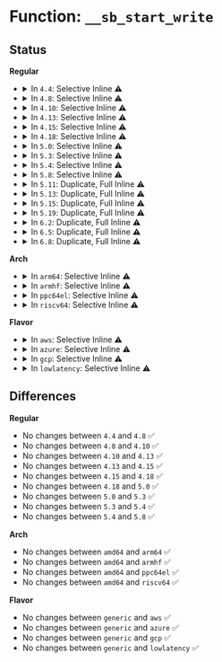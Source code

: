 # Function: <code>__sb_start_write</code>

## Status
<b>Regular</b>
<ul>
<li>
<details>
<summary>In <code>4.4</code>: Selective Inline ⚠️</summary>

```c
int __sb_start_write(struct super_block *sb, int level, bool wait);
```

**Collision:** Unique Global

**Inline:** Selective

**Transformation:** False

**Instances:**

```
In fs/super.c (ffffffff8120f500)
Location: fs/super.c:1234
Inline: True
Direct callers:
  - kernel/acct.c:do_acct_process
  - mm/filemap.c:filemap_page_mkwrite
  - fs/open.c:vfs_fallocate
  - fs/read_write.c:vfs_write
  - fs/read_write.c:do_readv_writev
  - fs/read_write.c:compat_do_readv_writev
  - fs/read_write.c:do_sendfile
  - fs/pipe.c:pipe_write
  - fs/inode.c:touch_atime
  - fs/splice.c:SyS_splice
  - fs/aio.c:aio_run_iocb
  - fs/dax.c:dax_pmd_fault
  - fs/dax.c:dax_pfn_mkwrite
  - fs/dax.c:dax_fault
  - fs/coredump.c:do_coredump
  - fs/ext4/file.c:ext4_dax_pmd_fault
  - fs/ext4/file.c:ext4_dax_fault
  - fs/ext4/inode.c:ext4_evict_inode
  - fs/ext4/inode.c:ext4_page_mkwrite
  - fs/ext4/mmp.c:write_mmp_block
  - drivers/block/loop.c:lo_write_bvec
```
**Symbols:**

```
ffffffff8120f500-ffffffff8120f533: __sb_start_write (STB_GLOBAL)
```
</details>
</li>
<li>
<details>
<summary>In <code>4.8</code>: Selective Inline ⚠️</summary>

```c
int __sb_start_write(struct super_block *sb, int level, bool wait);
```

**Collision:** Unique Global

**Inline:** Selective

**Transformation:** False

**Instances:**

```
In fs/super.c (ffffffff81235f30)
Location: fs/super.c:1254
Inline: True
Direct callers:
  - kernel/acct.c:do_acct_process
  - mm/filemap.c:filemap_page_mkwrite
  - fs/open.c:vfs_fallocate
  - fs/read_write.c:do_sendfile
  - fs/read_write.c:compat_do_readv_writev
  - fs/read_write.c:do_readv_writev
  - fs/pipe.c:pipe_write
  - fs/inode.c:touch_atime
  - fs/splice.c:SyS_splice
  - fs/aio.c:aio_run_iocb
  - fs/coredump.c:do_coredump
  - fs/ext4/file.c:ext4_dax_pfn_mkwrite
  - fs/ext4/file.c:ext4_dax_pmd_fault
  - fs/ext4/file.c:ext4_dax_fault
  - fs/ext4/inode.c:ext4_page_mkwrite
  - fs/ext4/inode.c:ext4_evict_inode
  - fs/ext4/mmp.c:write_mmp_block
  - drivers/block/loop.c:lo_write_bvec
```
**Symbols:**

```
ffffffff81235f30-ffffffff81235f63: __sb_start_write (STB_GLOBAL)
```
</details>
</li>
<li>
<details>
<summary>In <code>4.10</code>: Selective Inline ⚠️</summary>

```c
int __sb_start_write(struct super_block *sb, int level, bool wait);
```

**Collision:** Unique Global

**Inline:** Selective

**Transformation:** False

**Instances:**

```
In fs/super.c (ffffffff81248bd0)
Location: fs/super.c:1300
Inline: True
Direct callers:
  - kernel/acct.c:do_acct_process
  - mm/filemap.c:filemap_page_mkwrite
  - fs/open.c:vfs_fallocate
  - fs/read_write.c:vfs_copy_file_range
  - fs/read_write.c:do_sendfile
  - fs/read_write.c:compat_do_readv_writev
  - fs/read_write.c:do_readv_writev
  - fs/pipe.c:pipe_write
  - fs/ioctl.c:ioctl_file_clone
  - fs/inode.c:touch_atime
  - fs/splice.c:SyS_splice
  - fs/aio.c:aio_write
  - fs/coredump.c:do_coredump
  - fs/ext4/file.c:ext4_dax_pfn_mkwrite
  - fs/ext4/file.c:ext4_dax_pmd_fault
  - fs/ext4/file.c:ext4_dax_fault
  - fs/ext4/inode.c:ext4_page_mkwrite
  - fs/ext4/inode.c:ext4_evict_inode
  - fs/ext4/mmp.c:write_mmp_block
  - drivers/block/loop.c:lo_write_bvec
```
**Symbols:**

```
ffffffff81248bd0-ffffffff81248c40: __sb_start_write (STB_GLOBAL)
```
</details>
</li>
<li>
<details>
<summary>In <code>4.13</code>: Selective Inline ⚠️</summary>

```c
int __sb_start_write(struct super_block *sb, int level, bool wait);
```

**Collision:** Unique Global

**Inline:** Selective

**Transformation:** False

**Instances:**

```
In fs/super.c (ffffffff812544e0)
Location: fs/super.c:1342
Inline: True
Direct callers:
  - kernel/acct.c:do_acct_process
  - mm/filemap.c:filemap_page_mkwrite
  - fs/open.c:vfs_fallocate
  - fs/read_write.c:vfs_copy_file_range
  - fs/read_write.c:do_sendfile
  - fs/read_write.c:compat_writev
  - fs/read_write.c:vfs_writev
  - fs/pipe.c:pipe_write
  - fs/ioctl.c:ioctl_file_clone
  - fs/inode.c:touch_atime
  - fs/splice.c:SyS_splice
  - fs/aio.c:aio_write
  - fs/coredump.c:do_coredump
  - fs/ext4/file.c:ext4_dax_huge_fault
  - fs/ext4/inode.c:ext4_page_mkwrite
  - fs/ext4/inode.c:ext4_evict_inode
  - fs/ext4/mmp.c:write_mmp_block
  - drivers/block/loop.c:lo_write_bvec
```
**Symbols:**

```
ffffffff812544e0-ffffffff81254547: __sb_start_write (STB_GLOBAL)
```
</details>
</li>
<li>
<details>
<summary>In <code>4.15</code>: Selective Inline ⚠️</summary>

```c
int __sb_start_write(struct super_block *sb, int level, bool wait);
```

**Collision:** Unique Global

**Inline:** Selective

**Transformation:** False

**Instances:**

```
In fs/super.c (ffffffff812765f0)
Location: fs/super.c:1342
Inline: True
Direct callers:
  - kernel/acct.c:do_acct_process
  - mm/filemap.c:filemap_page_mkwrite
  - fs/open.c:vfs_fallocate
  - fs/read_write.c:vfs_copy_file_range
  - fs/read_write.c:do_sendfile
  - fs/read_write.c:compat_writev
  - fs/read_write.c:vfs_writev
  - fs/pipe.c:pipe_write
  - fs/ioctl.c:ioctl_file_clone
  - fs/inode.c:touch_atime
  - fs/namespace.c:mnt_want_write_file_path
  - fs/splice.c:SyS_splice
  - fs/aio.c:aio_write
  - fs/coredump.c:do_coredump
  - fs/ext4/file.c:ext4_dax_huge_fault
  - fs/ext4/inode.c:ext4_page_mkwrite
  - fs/ext4/inode.c:ext4_evict_inode
  - fs/ext4/mmp.c:write_mmp_block
  - drivers/block/loop.c:lo_write_bvec
```
**Symbols:**

```
ffffffff812765f0-ffffffff81276657: __sb_start_write (STB_GLOBAL)
```
</details>
</li>
<li>
<details>
<summary>In <code>4.18</code>: Selective Inline ⚠️</summary>

```c
int __sb_start_write(struct super_block *sb, int level, bool wait);
```

**Collision:** Unique Global

**Inline:** Selective

**Transformation:** False

**Instances:**

```
In fs/super.c (ffffffff8129c2f0)
Location: fs/super.c:1405
Inline: True
Direct callers:
  - kernel/acct.c:do_acct_process
  - mm/filemap.c:filemap_page_mkwrite
  - fs/open.c:vfs_fallocate
  - fs/open.c:do_sys_ftruncate
  - fs/read_write.c:vfs_copy_file_range
  - fs/read_write.c:do_sendfile
  - fs/read_write.c:compat_writev
  - fs/read_write.c:vfs_writev
  - fs/pipe.c:pipe_write
  - fs/ioctl.c:ioctl_file_clone
  - fs/inode.c:touch_atime
  - fs/namespace.c:mnt_want_write_file_path
  - fs/splice.c:do_splice
  - fs/aio.c:aio_write
  - fs/coredump.c:do_coredump
  - fs/ext4/file.c:ext4_dax_huge_fault
  - fs/ext4/inode.c:ext4_page_mkwrite
  - fs/ext4/inode.c:ext4_evict_inode
  - fs/ext4/mmp.c:write_mmp_block
  - drivers/block/loop.c:lo_write_bvec
```
**Symbols:**

```
ffffffff8129c2f0-ffffffff8129c357: __sb_start_write (STB_GLOBAL)
```
</details>
</li>
<li>
<details>
<summary>In <code>5.0</code>: Selective Inline ⚠️</summary>

```c
int __sb_start_write(struct super_block *sb, int level, bool wait);
```

**Collision:** Unique Global

**Inline:** Selective

**Transformation:** False

**Instances:**

```
In fs/super.c (ffffffff812b1430)
Location: fs/super.c:1391
Inline: True
Direct callers:
  - kernel/acct.c:do_acct_process
  - mm/filemap.c:filemap_page_mkwrite
  - fs/open.c:vfs_fallocate
  - fs/open.c:do_sys_ftruncate
  - fs/read_write.c:vfs_clone_file_range
  - fs/read_write.c:vfs_copy_file_range
  - fs/read_write.c:do_sendfile
  - fs/read_write.c:compat_writev
  - fs/read_write.c:vfs_writev
  - fs/pipe.c:pipe_write
  - fs/inode.c:touch_atime
  - fs/splice.c:do_splice
  - fs/aio.c:aio_write
  - fs/coredump.c:do_coredump
  - fs/ext4/file.c:ext4_dax_huge_fault
  - fs/ext4/inode.c:ext4_page_mkwrite
  - fs/ext4/inode.c:ext4_evict_inode
  - fs/ext4/mmp.c:write_mmp_block
  - drivers/block/loop.c:lo_write_bvec
```
**Symbols:**

```
ffffffff812b1430-ffffffff812b1497: __sb_start_write (STB_GLOBAL)
```
</details>
</li>
<li>
<details>
<summary>In <code>5.3</code>: Selective Inline ⚠️</summary>

```c
int __sb_start_write(struct super_block *sb, int level, bool wait);
```

**Collision:** Unique Global

**Inline:** Selective

**Transformation:** False

**Instances:**

```
In fs/super.c (ffffffff812cdec0)
Location: fs/super.c:1547
Inline: True
Direct callers:
  - kernel/acct.c:do_acct_process
  - mm/filemap.c:filemap_page_mkwrite
  - fs/open.c:vfs_fallocate
  - fs/open.c:do_sys_ftruncate
  - fs/read_write.c:vfs_clone_file_range
  - fs/read_write.c:vfs_copy_file_range
  - fs/read_write.c:do_sendfile
  - fs/read_write.c:compat_writev
  - fs/read_write.c:vfs_writev
  - fs/pipe.c:pipe_write
  - fs/inode.c:touch_atime
  - fs/splice.c:do_splice
  - fs/aio.c:aio_write
  - fs/io_uring.c:io_write
  - fs/coredump.c:do_coredump
  - fs/ext4/file.c:ext4_dax_huge_fault
  - fs/ext4/inode.c:ext4_page_mkwrite
  - fs/ext4/inode.c:ext4_evict_inode
  - fs/ext4/mmp.c:write_mmp_block
  - drivers/block/loop.c:lo_write_bvec
```
**Symbols:**

```
ffffffff812cdec0-ffffffff812cdf3b: __sb_start_write (STB_GLOBAL)
```
</details>
</li>
<li>
<details>
<summary>In <code>5.4</code>: Selective Inline ⚠️</summary>

```c
int __sb_start_write(struct super_block *sb, int level, bool wait);
```

**Collision:** Unique Global

**Inline:** Selective

**Transformation:** False

**Instances:**

```
In fs/super.c (ffffffff812df910)
Location: fs/super.c:1648
Inline: True
Direct callers:
  - kernel/acct.c:do_acct_process
  - mm/filemap.c:filemap_page_mkwrite
  - fs/open.c:vfs_fallocate
  - fs/open.c:do_sys_ftruncate
  - fs/read_write.c:vfs_clone_file_range
  - fs/read_write.c:vfs_copy_file_range
  - fs/read_write.c:do_sendfile
  - fs/read_write.c:compat_writev
  - fs/read_write.c:vfs_writev
  - fs/pipe.c:pipe_write
  - fs/inode.c:touch_atime
  - fs/splice.c:do_splice
  - fs/aio.c:aio_write
  - fs/io_uring.c:io_write
  - fs/coredump.c:do_coredump
  - fs/ext4/file.c:ext4_dax_huge_fault
  - fs/ext4/inode.c:ext4_page_mkwrite
  - fs/ext4/inode.c:ext4_evict_inode
  - fs/ext4/mmp.c:write_mmp_block
  - drivers/block/loop.c:lo_write_bvec
```
**Symbols:**

```
ffffffff812df910-ffffffff812df98b: __sb_start_write (STB_GLOBAL)
```
</details>
</li>
<li>
<details>
<summary>In <code>5.8</code>: Selective Inline ⚠️</summary>

```c
int __sb_start_write(struct super_block *sb, int level, bool wait);
```

**Collision:** Unique Global

**Inline:** Selective

**Transformation:** False

**Instances:**

```
In fs/super.c (ffffffff813166c0)
Location: fs/super.c:1646
Inline: True
Direct callers:
  - kernel/acct.c:do_acct_process
  - mm/filemap.c:filemap_page_mkwrite
  - fs/open.c:vfs_fallocate
  - fs/open.c:do_sys_ftruncate
  - fs/read_write.c:vfs_clone_file_range
  - fs/read_write.c:vfs_copy_file_range
  - fs/read_write.c:do_sendfile
  - fs/read_write.c:compat_writev
  - fs/read_write.c:vfs_writev
  - fs/read_write.c:vfs_write
  - fs/pipe.c:pipe_write
  - fs/inode.c:touch_atime
  - fs/splice.c:do_splice
  - fs/aio.c:aio_write
  - fs/io_uring.c:io_write
  - fs/coredump.c:do_coredump
  - fs/ext4/file.c:ext4_sample_last_mounted
  - fs/ext4/file.c:ext4_dax_huge_fault
  - fs/ext4/inode.c:ext4_page_mkwrite
  - fs/ext4/inode.c:ext4_evict_inode
  - fs/ext4/mmp.c:write_mmp_block
  - drivers/block/loop.c:lo_write_bvec
```
**Symbols:**

```
ffffffff813166c0-ffffffff8131673b: __sb_start_write (STB_GLOBAL)
```
</details>
</li>
<li>
<details>
<summary>In <code>5.11</code>: Duplicate, Full Inline ⚠️</summary>

**Collision:** Static Duplication

**Inline:** Full

**Transformation:** False

**Instances:**

```
In mm/filemap.c (ffffffff8125abc0)
Location: include/linux/fs.h:1592
Inline: True
Inline callers:
  - mm/filemap.c:filemap_page_mkwrite
```
```
In fs/open.c (ffffffff81319ff2)
Location: include/linux/fs.h:1592
Inline: True
Inline callers:
  - fs/open.c:vfs_fallocate
  - fs/open.c:do_sys_ftruncate
```
```
In fs/read_write.c (ffffffff81320af4)
Location: include/linux/fs.h:1592
Inline: True
Inline callers:
  - fs/read_write.c:vfs_copy_file_range
  - fs/read_write.c:do_sendfile
  - fs/read_write.c:vfs_writev
  - fs/read_write.c:vfs_write
```
```
In fs/namespace.c (ffffffff813490d3)
Location: include/linux/fs.h:1592
Inline: True
Inline callers:
  - fs/namespace.c:mnt_want_write
```
```
In fs/splice.c (ffffffff8135ed63)
Location: include/linux/fs.h:1592
Inline: True
Inline callers:
  - fs/splice.c:do_splice
```
```
In fs/remap_range.c (ffffffff813667c0)
Location: include/linux/fs.h:1592
Inline: True
Inline callers:
  - fs/remap_range.c:vfs_clone_file_range
```
```
In fs/aio.c (ffffffff81383238)
Location: include/linux/fs.h:1592
Inline: True
Inline callers:
  - fs/aio.c:aio_write
```
```
In fs/io_uring.c (ffffffff81397e72)
Location: include/linux/fs.h:1592
Inline: True
Inline callers:
  - fs/io_uring.c:io_write
```
```
In fs/coredump.c (ffffffff813b9483)
Location: include/linux/fs.h:1592
Inline: True
Inline callers:
  - fs/coredump.c:do_coredump
```
```
In fs/ext4/file.c (ffffffff813fc12b)
Location: include/linux/fs.h:1592
Inline: True
Inline callers:
  - fs/ext4/file.c:ext4_dax_huge_fault
```
```
In fs/ext4/inode.c (ffffffff8141293c)
Location: include/linux/fs.h:1592
Inline: True
Inline callers:
  - fs/ext4/inode.c:ext4_page_mkwrite
  - fs/ext4/inode.c:ext4_evict_inode
```
```
In fs/ext4/mmp.c (ffffffff81421168)
Location: include/linux/fs.h:1592
Inline: True
Inline callers:
  - fs/ext4/mmp.c:write_mmp_block
```
```
In fs/fuse/dax.c (ffffffff8149c5dc)
Location: include/linux/fs.h:1592
Inline: True
Inline callers:
  - fs/fuse/dax.c:__fuse_dax_fault
```
```
In drivers/block/loop.c (ffffffff817fceac)
Location: include/linux/fs.h:1592
Inline: True
Inline callers:
  - drivers/block/loop.c:lo_write_bvec
```
</details>
</li>
<li>
<details>
<summary>In <code>5.13</code>: Duplicate, Full Inline ⚠️</summary>

**Collision:** Static Duplication

**Inline:** Full

**Transformation:** False

**Instances:**

```
In mm/filemap.c (ffffffff8125f620)
Location: include/linux/fs.h:1761
Inline: True
Inline callers:
  - mm/filemap.c:filemap_page_mkwrite
```
```
In fs/open.c (ffffffff813200d2)
Location: include/linux/fs.h:1761
Inline: True
Inline callers:
  - fs/open.c:vfs_fallocate
  - fs/open.c:do_sys_ftruncate
```
```
In fs/read_write.c (ffffffff81326bd5)
Location: include/linux/fs.h:1761
Inline: True
Inline callers:
  - fs/read_write.c:vfs_copy_file_range
  - fs/read_write.c:do_sendfile
  - fs/read_write.c:vfs_writev
  - fs/read_write.c:vfs_write
```
```
In fs/namespace.c (ffffffff8134fad3)
Location: include/linux/fs.h:1761
Inline: True
Inline callers:
  - fs/namespace.c:mnt_want_write
```
```
In fs/splice.c (ffffffff813656ad)
Location: include/linux/fs.h:1761
Inline: True
Inline callers:
  - fs/splice.c:do_splice
```
```
In fs/remap_range.c (ffffffff8136d070)
Location: include/linux/fs.h:1761
Inline: True
Inline callers:
  - fs/remap_range.c:vfs_clone_file_range
```
```
In fs/aio.c (ffffffff8138a2c0)
Location: include/linux/fs.h:1761
Inline: True
Inline callers:
  - fs/aio.c:aio_write
```
```
In fs/io_uring.c (ffffffff8139d8ce)
Location: include/linux/fs.h:1761
Inline: True
Inline callers:
  - fs/io_uring.c:io_write
```
```
In fs/coredump.c (ffffffff813c05f4)
Location: include/linux/fs.h:1761
Inline: True
Inline callers:
  - fs/coredump.c:do_coredump
```
```
In fs/ext4/file.c (ffffffff8140256d)
Location: include/linux/fs.h:1761
Inline: True
Inline callers:
  - fs/ext4/file.c:ext4_dax_huge_fault
```
```
In fs/ext4/inode.c (ffffffff81418d9c)
Location: include/linux/fs.h:1761
Inline: True
Inline callers:
  - fs/ext4/inode.c:ext4_page_mkwrite
  - fs/ext4/inode.c:ext4_evict_inode
```
```
In fs/ext4/mmp.c (ffffffff81427918)
Location: include/linux/fs.h:1761
Inline: True
Inline callers:
  - fs/ext4/mmp.c:write_mmp_block
```
```
In fs/fuse/dax.c (ffffffff814a260c)
Location: include/linux/fs.h:1761
Inline: True
Inline callers:
  - fs/fuse/dax.c:__fuse_dax_fault
```
```
In drivers/block/loop.c (ffffffff817e193c)
Location: include/linux/fs.h:1761
Inline: True
Inline callers:
  - drivers/block/loop.c:lo_write_bvec
```
</details>
</li>
<li>
<details>
<summary>In <code>5.15</code>: Duplicate, Full Inline ⚠️</summary>

**Collision:** Static Duplication

**Inline:** Full

**Transformation:** False

**Instances:**

```
In mm/filemap.c (ffffffff8129bd90)
Location: include/linux/fs.h:1811
Inline: True
Inline callers:
  - mm/filemap.c:filemap_page_mkwrite
```
```
In fs/open.c (ffffffff8136d682)
Location: include/linux/fs.h:1811
Inline: True
Inline callers:
  - fs/open.c:vfs_fallocate
  - fs/open.c:do_sys_ftruncate
```
```
In fs/read_write.c (ffffffff81374195)
Location: include/linux/fs.h:1811
Inline: True
Inline callers:
  - fs/read_write.c:vfs_copy_file_range
  - fs/read_write.c:do_sendfile
  - fs/read_write.c:vfs_writev
  - fs/read_write.c:vfs_write
```
```
In fs/namespace.c (ffffffff8139de33)
Location: include/linux/fs.h:1811
Inline: True
Inline callers:
  - fs/namespace.c:mnt_want_write
```
```
In fs/splice.c (ffffffff813b3f9d)
Location: include/linux/fs.h:1811
Inline: True
Inline callers:
  - fs/splice.c:do_splice
```
```
In fs/remap_range.c (ffffffff813bbd50)
Location: include/linux/fs.h:1811
Inline: True
Inline callers:
  - fs/remap_range.c:vfs_clone_file_range
```
```
In fs/aio.c (ffffffff813d75d0)
Location: include/linux/fs.h:1811
Inline: True
Inline callers:
  - fs/aio.c:aio_write
```
```
In fs/io_uring.c (ffffffff813ec0ef)
Location: include/linux/fs.h:1811
Inline: True
Inline callers:
  - fs/io_uring.c:io_write
```
```
In fs/coredump.c (ffffffff8141041c)
Location: include/linux/fs.h:1811
Inline: True
Inline callers:
  - fs/coredump.c:do_coredump
```
```
In fs/ext4/file.c (ffffffff81454c34)
Location: include/linux/fs.h:1811
Inline: True
Inline callers:
  - fs/ext4/file.c:ext4_dax_huge_fault
```
```
In fs/ext4/inode.c (ffffffff8146bfcc)
Location: include/linux/fs.h:1811
Inline: True
Inline callers:
  - fs/ext4/inode.c:ext4_page_mkwrite
  - fs/ext4/inode.c:ext4_evict_inode
```
```
In fs/ext4/mmp.c (ffffffff8147b5bb)
Location: include/linux/fs.h:1811
Inline: True
Inline callers:
  - fs/ext4/mmp.c:write_mmp_block
```
```
In fs/fuse/dax.c (ffffffff814fa6b7)
Location: include/linux/fs.h:1811
Inline: True
Inline callers:
  - fs/fuse/dax.c:__fuse_dax_fault
```
```
In drivers/block/loop.c (ffffffff8186d0dc)
Location: include/linux/fs.h:1811
Inline: True
Inline callers:
  - drivers/block/loop.c:lo_write_bvec
```
</details>
</li>
<li>
<details>
<summary>In <code>5.19</code>: Duplicate, Full Inline ⚠️</summary>

**Collision:** Static Duplication

**Inline:** Full

**Transformation:** False

**Instances:**

```
In mm/filemap.c (ffffffff812f1b21)
Location: include/linux/fs.h:1697
Inline: True
Inline callers:
  - mm/filemap.c:filemap_page_mkwrite
```
```
In fs/open.c (ffffffff813ec249)
Location: include/linux/fs.h:1697
Inline: True
Inline callers:
  - fs/open.c:vfs_fallocate
  - fs/open.c:do_sys_ftruncate
```
```
In fs/read_write.c (ffffffff813f30d4)
Location: include/linux/fs.h:1697
Inline: True
Inline callers:
  - fs/read_write.c:vfs_copy_file_range
  - fs/read_write.c:do_sendfile
  - fs/read_write.c:vfs_writev
  - fs/read_write.c:vfs_write
```
```
In fs/namespace.c (ffffffff81420e33)
Location: include/linux/fs.h:1697
Inline: True
Inline callers:
  - fs/namespace.c:mnt_want_write
```
```
In fs/splice.c (ffffffff814392e1)
Location: include/linux/fs.h:1697
Inline: True
Inline callers:
  - fs/splice.c:do_splice
```
```
In fs/remap_range.c (ffffffff81442612)
Location: include/linux/fs.h:1697
Inline: True
Inline callers:
  - fs/remap_range.c:vfs_clone_file_range
```
```
In fs/aio.c (ffffffff81461235)
Location: include/linux/fs.h:1697
Inline: True
Inline callers:
  - fs/aio.c:aio_write
```
```
In fs/coredump.c (ffffffff81485ec4)
Location: include/linux/fs.h:1697
Inline: True
Inline callers:
  - fs/coredump.c:do_coredump
```
```
In fs/ext4/file.c (ffffffff814d2406)
Location: include/linux/fs.h:1697
Inline: True
Inline callers:
  - fs/ext4/file.c:ext4_dax_huge_fault
```
```
In fs/ext4/inode.c (ffffffff814ebf80)
Location: include/linux/fs.h:1697
Inline: True
Inline callers:
  - fs/ext4/inode.c:ext4_page_mkwrite
  - fs/ext4/inode.c:ext4_evict_inode
```
```
In fs/ext4/mmp.c (ffffffff814fda4b)
Location: include/linux/fs.h:1697
Inline: True
Inline callers:
  - fs/ext4/mmp.c:write_mmp_block
```
```
In fs/fuse/dax.c (ffffffff8158abd9)
Location: include/linux/fs.h:1697
Inline: True
Inline callers:
  - fs/fuse/dax.c:__fuse_dax_fault
```
```
In io_uring/io_uring.c (ffffffff816d7668)
Location: include/linux/fs.h:1697
Inline: True
Inline callers:
  - io_uring/io_uring.c:io_write
```
```
In drivers/block/loop.c (ffffffff819b6d69)
Location: include/linux/fs.h:1697
Inline: True
```
</details>
</li>
<li>
<details>
<summary>In <code>6.2</code>: Duplicate, Full Inline ⚠️</summary>

**Collision:** Static Duplication

**Inline:** Full

**Transformation:** False

**Instances:**

```
In mm/filemap.c (ffffffff8135cbdb)
Location: include/linux/fs.h:1812
Inline: True
Inline callers:
  - mm/filemap.c:filemap_page_mkwrite
```
```
In fs/open.c (ffffffff81474719)
Location: include/linux/fs.h:1812
Inline: True
Inline callers:
  - fs/open.c:vfs_fallocate
  - fs/open.c:do_sys_ftruncate
```
```
In fs/read_write.c (ffffffff8147bdc2)
Location: include/linux/fs.h:1812
Inline: True
Inline callers:
  - fs/read_write.c:vfs_copy_file_range
  - fs/read_write.c:do_sendfile
  - fs/read_write.c:vfs_writev
  - fs/read_write.c:vfs_write
```
```
In fs/namespace.c (ffffffff814ad453)
Location: include/linux/fs.h:1812
Inline: True
Inline callers:
  - fs/namespace.c:mnt_want_write
```
```
In fs/splice.c (ffffffff814c75d1)
Location: include/linux/fs.h:1812
Inline: True
Inline callers:
  - fs/splice.c:do_splice
```
```
In fs/remap_range.c (ffffffff814d1302)
Location: include/linux/fs.h:1812
Inline: True
Inline callers:
  - fs/remap_range.c:vfs_clone_file_range
```
```
In fs/aio.c (ffffffff814f11c5)
Location: include/linux/fs.h:1812
Inline: True
Inline callers:
  - fs/aio.c:aio_write
```
```
In fs/coredump.c (ffffffff81519753)
Location: include/linux/fs.h:1812
Inline: True
Inline callers:
  - fs/coredump.c:do_coredump
```
```
In fs/ext4/file.c (ffffffff8156af53)
Location: include/linux/fs.h:1812
Inline: True
Inline callers:
  - fs/ext4/file.c:ext4_dax_huge_fault
```
```
In fs/ext4/inode.c (ffffffff81585ced)
Location: include/linux/fs.h:1812
Inline: True
Inline callers:
  - fs/ext4/inode.c:ext4_page_mkwrite
  - fs/ext4/inode.c:ext4_evict_inode
```
```
In fs/ext4/mmp.c (ffffffff8159823b)
Location: include/linux/fs.h:1812
Inline: True
Inline callers:
  - fs/ext4/mmp.c:write_mmp_block
```
```
In fs/fuse/dax.c (ffffffff81631336)
Location: include/linux/fs.h:1812
Inline: True
Inline callers:
  - fs/fuse/dax.c:__fuse_dax_fault
```
```
In io_uring/rw.c (ffffffff817a4ac3)
Location: include/linux/fs.h:1812
Inline: True
Inline callers:
  - io_uring/rw.c:io_write
```
```
In drivers/block/loop.c (ffffffff81b2bfc5)
Location: include/linux/fs.h:1812
Inline: True
```
</details>
</li>
<li>
<details>
<summary>In <code>6.5</code>: Duplicate, Full Inline ⚠️</summary>

**Collision:** Static Duplication

**Inline:** Full

**Transformation:** False

**Instances:**

```
In mm/filemap.c (ffffffff8138ec0e)
Location: include/linux/fs.h:1492
Inline: True
Inline callers:
  - mm/filemap.c:filemap_page_mkwrite
```
```
In fs/open.c (ffffffff814a90f6)
Location: include/linux/fs.h:1492
Inline: True
Inline callers:
  - fs/open.c:vfs_fallocate
  - fs/open.c:do_sys_ftruncate
```
```
In fs/read_write.c (ffffffff814b0989)
Location: include/linux/fs.h:1492
Inline: True
Inline callers:
  - fs/read_write.c:vfs_copy_file_range
  - fs/read_write.c:do_sendfile
  - fs/read_write.c:vfs_writev
  - fs/read_write.c:vfs_write
```
```
In fs/namespace.c (ffffffff814e2233)
Location: include/linux/fs.h:1492
Inline: True
Inline callers:
  - fs/namespace.c:mnt_want_write
```
```
In fs/splice.c (ffffffff814fd4e7)
Location: include/linux/fs.h:1492
Inline: True
Inline callers:
  - fs/splice.c:do_splice
```
```
In fs/remap_range.c (ffffffff815075f8)
Location: include/linux/fs.h:1492
Inline: True
Inline callers:
  - fs/remap_range.c:vfs_clone_file_range
```
```
In fs/aio.c (ffffffff8152853e)
Location: include/linux/fs.h:1492
Inline: True
Inline callers:
  - fs/aio.c:aio_write
```
```
In fs/coredump.c (ffffffff8155102b)
Location: include/linux/fs.h:1492
Inline: True
Inline callers:
  - fs/coredump.c:do_coredump
```
```
In fs/quota/quota.c (ffffffff81560949)
Location: include/linux/fs.h:1492
Inline: True
Inline callers:
  - fs/quota/quota.c:quotactl_block
```
```
In fs/ext4/file.c (ffffffff815a2e09)
Location: include/linux/fs.h:1492
Inline: True
Inline callers:
  - fs/ext4/file.c:ext4_dax_huge_fault
```
```
In fs/ext4/inode.c (ffffffff815bc5a4)
Location: include/linux/fs.h:1492
Inline: True
Inline callers:
  - fs/ext4/inode.c:ext4_page_mkwrite
  - fs/ext4/inode.c:ext4_evict_inode
```
```
In fs/ext4/mmp.c (ffffffff815cee02)
Location: include/linux/fs.h:1492
Inline: True
Inline callers:
  - fs/ext4/mmp.c:write_mmp_block
```
```
In fs/fuse/dax.c (ffffffff8166956c)
Location: include/linux/fs.h:1492
Inline: True
Inline callers:
  - fs/fuse/dax.c:__fuse_dax_fault
```
```
In io_uring/rw.c (ffffffff817e5ac6)
Location: include/linux/fs.h:1492
Inline: True
Inline callers:
  - io_uring/rw.c:io_write
```
```
In drivers/block/loop.c (ffffffff81b7c297)
Location: include/linux/fs.h:1492
Inline: True
```
</details>
</li>
<li>
<details>
<summary>In <code>6.8</code>: Duplicate, Full Inline ⚠️</summary>

**Collision:** Static Duplication

**Inline:** Full

**Transformation:** False

**Instances:**

```
In mm/filemap.c (ffffffff813b7ffe)
Location: include/linux/fs.h:1639
Inline: True
Inline callers:
  - mm/filemap.c:filemap_page_mkwrite
```
```
In fs/open.c (ffffffff814da148)
Location: include/linux/fs.h:1639
Inline: True
Inline callers:
  - fs/open.c:vfs_fallocate
  - fs/open.c:do_sys_ftruncate
```
```
In fs/read_write.c (ffffffff814e214a)
Location: include/linux/fs.h:1639
Inline: True
Inline callers:
  - fs/read_write.c:vfs_copy_file_range
  - fs/read_write.c:vfs_writev
  - fs/read_write.c:vfs_iter_write
  - fs/read_write.c:vfs_iocb_iter_write
  - fs/read_write.c:vfs_write
```
```
In fs/namespace.c (ffffffff81512f13)
Location: include/linux/fs.h:1639
Inline: True
Inline callers:
  - fs/namespace.c:mnt_want_write
```
```
In fs/splice.c (ffffffff8153213a)
Location: include/linux/fs.h:1639
Inline: True
Inline callers:
  - fs/splice.c:do_splice
  - fs/splice.c:direct_splice_actor
```
```
In fs/remap_range.c (ffffffff8153c82a)
Location: include/linux/fs.h:1639
Inline: True
Inline callers:
  - fs/remap_range.c:vfs_clone_file_range
```
```
In fs/aio.c (ffffffff8155d5be)
Location: include/linux/fs.h:1639
Inline: True
Inline callers:
  - fs/aio.c:aio_write
```
```
In fs/backing-file.c (ffffffff81581b31)
Location: include/linux/fs.h:1639
Inline: True
```
```
In fs/coredump.c (ffffffff81586ebc)
Location: include/linux/fs.h:1639
Inline: True
Inline callers:
  - fs/coredump.c:do_coredump
```
```
In fs/quota/quota.c (ffffffff81597039)
Location: include/linux/fs.h:1639
Inline: True
Inline callers:
  - fs/quota/quota.c:quotactl_block
```
```
In fs/ext4/file.c (ffffffff815dbb29)
Location: include/linux/fs.h:1639
Inline: True
Inline callers:
  - fs/ext4/file.c:ext4_dax_huge_fault
```
```
In fs/ext4/inode.c (ffffffff815f5384)
Location: include/linux/fs.h:1639
Inline: True
Inline callers:
  - fs/ext4/inode.c:ext4_page_mkwrite
  - fs/ext4/inode.c:ext4_evict_inode
```
```
In fs/ext4/mmp.c (ffffffff81607692)
Location: include/linux/fs.h:1639
Inline: True
Inline callers:
  - fs/ext4/mmp.c:write_mmp_block
```
```
In fs/fuse/dax.c (ffffffff816a386c)
Location: include/linux/fs.h:1639
Inline: True
Inline callers:
  - fs/fuse/dax.c:__fuse_dax_fault
```
```
In io_uring/rw.c (ffffffff81829d80)
Location: include/linux/fs.h:1639
Inline: True
Inline callers:
  - io_uring/rw.c:io_write
```
</details>
</li>
</ul>
<b>Arch</b>
<ul>
<li>
<details>
<summary>In <code>arm64</code>: Selective Inline ⚠️</summary>

```c
int __sb_start_write(struct super_block *sb, int level, bool wait);
```

**Collision:** Unique Global

**Inline:** Selective

**Transformation:** False

**Instances:**

```
In fs/super.c (ffff8000103862d8)
Location: fs/super.c:1648
Inline: True
Direct callers:
  - kernel/acct.c:do_acct_process
  - mm/filemap.c:filemap_page_mkwrite
  - fs/open.c:vfs_fallocate
  - fs/open.c:do_sys_ftruncate
  - fs/read_write.c:vfs_clone_file_range
  - fs/read_write.c:vfs_copy_file_range
  - fs/read_write.c:do_sendfile
  - fs/read_write.c:compat_writev
  - fs/read_write.c:vfs_writev
  - fs/pipe.c:pipe_write
  - fs/inode.c:touch_atime
  - fs/splice.c:do_splice
  - fs/aio.c:aio_write
  - fs/io_uring.c:io_write
  - fs/coredump.c:do_coredump
  - fs/ext4/file.c:ext4_dax_huge_fault
  - fs/ext4/inode.c:ext4_page_mkwrite
  - fs/ext4/inode.c:ext4_evict_inode
  - fs/ext4/mmp.c:write_mmp_block
  - drivers/block/loop.c:lo_write_bvec
```
**Symbols:**

```
ffff8000103862d8-ffff800010386398: __sb_start_write (STB_GLOBAL)
```
</details>
</li>
<li>
<details>
<summary>In <code>armhf</code>: Selective Inline ⚠️</summary>

```c
int __sb_start_write(struct super_block *sb, int level, bool wait);
```

**Collision:** Unique Global

**Inline:** Selective

**Transformation:** False

**Instances:**

```
In fs/super.c (c056fd38)
Location: fs/super.c:1648
Inline: True
Direct callers:
  - kernel/acct.c:do_acct_process
  - mm/filemap.c:filemap_page_mkwrite
  - fs/open.c:vfs_fallocate
  - fs/open.c:do_sys_ftruncate
  - fs/read_write.c:vfs_clone_file_range
  - fs/read_write.c:vfs_copy_file_range
  - fs/read_write.c:do_sendfile
  - fs/read_write.c:vfs_writev
  - fs/pipe.c:pipe_write
  - fs/inode.c:touch_atime
  - fs/splice.c:do_splice
  - fs/io_uring.c:io_write
  - fs/coredump.c:do_coredump
  - fs/ext4/inode.c:ext4_page_mkwrite
  - fs/ext4/inode.c:ext4_evict_inode
  - fs/ext4/mmp.c:write_mmp_block
  - drivers/block/loop.c:lo_write_bvec
```
**Symbols:**

```
c056fd38-c056fdd4: __sb_start_write (STB_GLOBAL)
```
</details>
</li>
<li>
<details>
<summary>In <code>ppc64el</code>: Selective Inline ⚠️</summary>

```c
int __sb_start_write(struct super_block *sb, int level, bool wait);
```

**Collision:** Unique Global

**Inline:** Selective

**Transformation:** False

**Instances:**

```
In fs/super.c (c00000000047db00)
Location: fs/super.c:1648
Inline: True
Direct callers:
  - kernel/acct.c:do_acct_process
  - mm/filemap.c:filemap_page_mkwrite
  - fs/open.c:vfs_fallocate
  - fs/open.c:do_sys_ftruncate
  - fs/read_write.c:vfs_clone_file_range
  - fs/read_write.c:vfs_copy_file_range
  - fs/read_write.c:do_sendfile
  - fs/read_write.c:compat_writev
  - fs/read_write.c:vfs_writev
  - fs/pipe.c:pipe_write
  - fs/inode.c:touch_atime
  - fs/splice.c:do_splice
  - fs/aio.c:aio_write
  - fs/io_uring.c:io_write
  - fs/coredump.c:do_coredump
  - fs/ext4/file.c:ext4_dax_huge_fault
  - fs/ext4/inode.c:ext4_page_mkwrite
  - fs/ext4/inode.c:ext4_evict_inode
  - fs/ext4/mmp.c:write_mmp_block
  - drivers/block/loop.c:lo_write_bvec
```
**Symbols:**

```
c00000000047db00-c00000000047dc14: __sb_start_write (STB_GLOBAL)
```
</details>
</li>
<li>
<details>
<summary>In <code>riscv64</code>: Selective Inline ⚠️</summary>

```c
int __sb_start_write(struct super_block *sb, int level, bool wait);
```

**Collision:** Unique Global

**Inline:** Selective

**Transformation:** False

**Instances:**

```
In fs/super.c (ffffffe000258ec8)
Location: fs/super.c:1648
Inline: True
Direct callers:
  - kernel/acct.c:do_acct_process
  - mm/filemap.c:filemap_page_mkwrite
  - fs/open.c:vfs_fallocate
  - fs/open.c:do_sys_ftruncate
  - fs/read_write.c:vfs_clone_file_range
  - fs/read_write.c:vfs_copy_file_range
  - fs/read_write.c:do_sendfile
  - fs/read_write.c:vfs_writev
  - fs/pipe.c:pipe_write
  - fs/inode.c:touch_atime
  - fs/splice.c:do_splice
  - fs/io_uring.c:io_write
  - fs/coredump.c:do_coredump
  - fs/ext4/file.c:ext4_dax_huge_fault
  - fs/ext4/inode.c:ext4_page_mkwrite
  - fs/ext4/inode.c:ext4_evict_inode
  - fs/ext4/mmp.c:write_mmp_block
  - drivers/block/loop.c:lo_write_bvec
```
**Symbols:**

```
ffffffe000258ec8-ffffffe000258f86: __sb_start_write (STB_GLOBAL)
```
</details>
</li>
</ul>
<b>Flavor</b>
<ul>
<li>
<details>
<summary>In <code>aws</code>: Selective Inline ⚠️</summary>

```c
int __sb_start_write(struct super_block *sb, int level, bool wait);
```

**Collision:** Unique Global

**Inline:** Selective

**Transformation:** False

**Instances:**

```
In fs/super.c (ffffffff812d7ef0)
Location: fs/super.c:1648
Inline: True
Direct callers:
  - kernel/acct.c:do_acct_process
  - mm/filemap.c:filemap_page_mkwrite
  - fs/open.c:vfs_fallocate
  - fs/open.c:do_sys_ftruncate
  - fs/read_write.c:vfs_clone_file_range
  - fs/read_write.c:vfs_copy_file_range
  - fs/read_write.c:do_sendfile
  - fs/read_write.c:compat_writev
  - fs/read_write.c:vfs_writev
  - fs/pipe.c:pipe_write
  - fs/inode.c:touch_atime
  - fs/splice.c:do_splice
  - fs/aio.c:aio_write
  - fs/io_uring.c:io_write
  - fs/coredump.c:do_coredump
  - fs/ext4/file.c:ext4_dax_huge_fault
  - fs/ext4/inode.c:ext4_page_mkwrite
  - fs/ext4/inode.c:ext4_evict_inode
  - fs/ext4/mmp.c:write_mmp_block
  - drivers/block/loop.c:lo_write_bvec
```
**Symbols:**

```
ffffffff812d7ef0-ffffffff812d7f6b: __sb_start_write (STB_GLOBAL)
```
</details>
</li>
<li>
<details>
<summary>In <code>azure</code>: Selective Inline ⚠️</summary>

```c
int __sb_start_write(struct super_block *sb, int level, bool wait);
```

**Collision:** Unique Global

**Inline:** Selective

**Transformation:** False

**Instances:**

```
In fs/super.c (ffffffff812c8b70)
Location: fs/super.c:1648
Inline: True
Direct callers:
  - kernel/acct.c:do_acct_process
  - mm/filemap.c:filemap_page_mkwrite
  - fs/open.c:vfs_fallocate
  - fs/open.c:do_sys_ftruncate
  - fs/read_write.c:vfs_clone_file_range
  - fs/read_write.c:vfs_copy_file_range
  - fs/read_write.c:do_sendfile
  - fs/read_write.c:compat_writev
  - fs/read_write.c:vfs_writev
  - fs/pipe.c:pipe_write
  - fs/inode.c:touch_atime
  - fs/splice.c:do_splice
  - fs/aio.c:aio_write
  - fs/io_uring.c:io_write
  - fs/coredump.c:do_coredump
  - fs/ext4/file.c:ext4_dax_huge_fault
  - fs/ext4/inode.c:ext4_page_mkwrite
  - fs/ext4/inode.c:ext4_evict_inode
  - fs/ext4/mmp.c:write_mmp_block
  - drivers/block/loop.c:lo_write_bvec
```
**Symbols:**

```
ffffffff812c8b70-ffffffff812c8beb: __sb_start_write (STB_GLOBAL)
```
</details>
</li>
<li>
<details>
<summary>In <code>gcp</code>: Selective Inline ⚠️</summary>

```c
int __sb_start_write(struct super_block *sb, int level, bool wait);
```

**Collision:** Unique Global

**Inline:** Selective

**Transformation:** False

**Instances:**

```
In fs/super.c (ffffffff812d5d00)
Location: fs/super.c:1648
Inline: True
Direct callers:
  - kernel/acct.c:do_acct_process
  - mm/filemap.c:filemap_page_mkwrite
  - fs/open.c:vfs_fallocate
  - fs/open.c:do_sys_ftruncate
  - fs/read_write.c:vfs_clone_file_range
  - fs/read_write.c:vfs_copy_file_range
  - fs/read_write.c:do_sendfile
  - fs/read_write.c:compat_writev
  - fs/read_write.c:vfs_writev
  - fs/pipe.c:pipe_write
  - fs/inode.c:touch_atime
  - fs/splice.c:do_splice
  - fs/aio.c:aio_write
  - fs/io_uring.c:io_write
  - fs/coredump.c:do_coredump
  - fs/ext4/file.c:ext4_dax_huge_fault
  - fs/ext4/inode.c:ext4_page_mkwrite
  - fs/ext4/inode.c:ext4_evict_inode
  - fs/ext4/mmp.c:write_mmp_block
  - drivers/block/loop.c:lo_write_bvec
```
**Symbols:**

```
ffffffff812d5d00-ffffffff812d5d7b: __sb_start_write (STB_GLOBAL)
```
</details>
</li>
<li>
<details>
<summary>In <code>lowlatency</code>: Selective Inline ⚠️</summary>

```c
int __sb_start_write(struct super_block *sb, int level, bool wait);
```

**Collision:** Unique Global

**Inline:** Selective

**Transformation:** False

**Instances:**

```
In fs/super.c (ffffffff812e7650)
Location: fs/super.c:1648
Inline: True
Direct callers:
  - kernel/acct.c:do_acct_process
  - mm/filemap.c:filemap_page_mkwrite
  - fs/open.c:vfs_fallocate
  - fs/open.c:do_sys_ftruncate
  - fs/read_write.c:vfs_clone_file_range
  - fs/read_write.c:vfs_copy_file_range
  - fs/read_write.c:do_sendfile
  - fs/read_write.c:compat_writev
  - fs/read_write.c:vfs_writev
  - fs/pipe.c:pipe_write
  - fs/inode.c:touch_atime
  - fs/splice.c:do_splice
  - fs/aio.c:aio_write
  - fs/io_uring.c:io_write
  - fs/coredump.c:do_coredump
  - fs/ext4/file.c:ext4_dax_huge_fault
  - fs/ext4/inode.c:ext4_page_mkwrite
  - fs/ext4/inode.c:ext4_evict_inode
  - fs/ext4/mmp.c:write_mmp_block
  - drivers/block/loop.c:lo_write_bvec
```
**Symbols:**

```
ffffffff812e7650-ffffffff812e76d2: __sb_start_write (STB_GLOBAL)
```
</details>
</li>
</ul>

## Differences
<b>Regular</b>
<ul>
<li>
No changes between <code>4.4</code> and <code>4.8</code> ✅
</li>
<li>
No changes between <code>4.8</code> and <code>4.10</code> ✅
</li>
<li>
No changes between <code>4.10</code> and <code>4.13</code> ✅
</li>
<li>
No changes between <code>4.13</code> and <code>4.15</code> ✅
</li>
<li>
No changes between <code>4.15</code> and <code>4.18</code> ✅
</li>
<li>
No changes between <code>4.18</code> and <code>5.0</code> ✅
</li>
<li>
No changes between <code>5.0</code> and <code>5.3</code> ✅
</li>
<li>
No changes between <code>5.3</code> and <code>5.4</code> ✅
</li>
<li>
No changes between <code>5.4</code> and <code>5.8</code> ✅
</li>
</ul>
<b>Arch</b>
<ul>
<li>
No changes between <code>amd64</code> and <code>arm64</code> ✅
</li>
<li>
No changes between <code>amd64</code> and <code>armhf</code> ✅
</li>
<li>
No changes between <code>amd64</code> and <code>ppc64el</code> ✅
</li>
<li>
No changes between <code>amd64</code> and <code>riscv64</code> ✅
</li>
</ul>
<b>Flavor</b>
<ul>
<li>
No changes between <code>generic</code> and <code>aws</code> ✅
</li>
<li>
No changes between <code>generic</code> and <code>azure</code> ✅
</li>
<li>
No changes between <code>generic</code> and <code>gcp</code> ✅
</li>
<li>
No changes between <code>generic</code> and <code>lowlatency</code> ✅
</li>
</ul>
